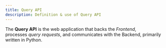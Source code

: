 ```yaml
---
title: Query API 
description: Definition & use of Query API 
---
```

The **Query API** is the web application that backs the *Frontend*, processes *query requests*, and communicates with the Backend, primarily written in Python.